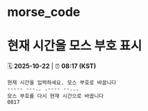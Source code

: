 # morse_code
# 현재 시간을 모스 부호 표시
<!-- MORSE_TIME_START -->
🗓️ **2025-10-22** | ⏰ **08:17 (KST)**

```
현재 시간을 입력하세요. 모스 부호로 바꿉니다
----- ---.. .---- --...
모스 부호를 다시 현재 시간으로 바꿉니다
0817
```
<!-- MORSE_TIME_END -->
